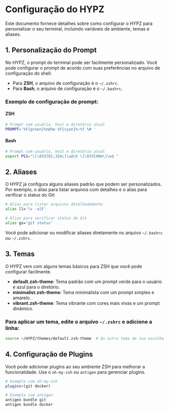 
# Configuração do HYPZ

Este documento fornece detalhes sobre como configurar o HYPZ para personalizar o seu terminal, incluindo variáveis de ambiente, temas e aliases.

## 1. Personalização do Prompt

No HYPZ, o prompt do terminal pode ser facilmente personalizado. Você pode configurar o prompt de acordo com suas preferências no arquivo de configuração do shell.

- Para **ZSH**, o arquivo de configuração é o `~/.zshrc`.
- Para **Bash**, o arquivo de configuração é o `~/.bashrc`.

### Exemplo de configuração de prompt:

#### ZSH
```bash
# Prompt com usuário, host e diretório atual
PROMPT='%F{green}%n@%m %F{cyan}%~%f %# '
```

#### Bash
```bash
# Prompt com usuário, host e diretório atual
export PS1="\[\033[01;32m\]\u@\h \[\033[00m\]\w$ "
```

## 2. Aliases

O HYPZ já configura alguns aliases padrão que podem ser personalizados. Por exemplo, o alias para listar arquivos com detalhes e o alias para verificar o status do Git:

```bash
# Alias para listar arquivos detalhadamente
alias ll='ls -alF'

# Alias para verificar status do Git
alias gs='git status'
```

Você pode adicionar ou modificar aliases diretamente no arquivo `~/.bashrc` ou `~/.zshrc`.

## 3. Temas

O HYPZ vem com alguns temas básicos para ZSH que você pode configurar facilmente.

- **default.zsh-theme**: Tema padrão com um prompt verde para o usuário e azul para o diretório.
- **minimalist.zsh-theme**: Tema minimalista com um prompt simples e amarelo.
- **vibrant.zsh-theme**: Tema vibrante com cores mais vivas e um prompt dinâmico.

### Para aplicar um tema, edite o arquivo `~/.zshrc` e adicione a linha:

```bash
source ~/HYPZ/themes/default.zsh-theme  # Ou outro tema de sua escolha
```

## 4. Configuração de Plugins

Você pode adicionar plugins ao seu ambiente ZSH para melhorar a funcionalidade. Use o `oh-my-zsh` ou `antigen` para gerenciar plugins.

```bash
# Exemplo com oh-my-zsh
plugins=(git docker)

# Exemplo com antigen
antigen bundle git
antigen bundle docker
```
